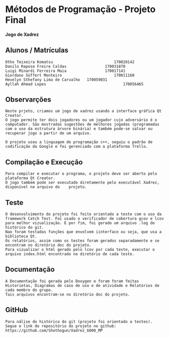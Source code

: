 # Métodos de Programação - Projeto Final
#### Jogo de Xadrez

## Alunos / Matrículas
	Otho Teixeira Komatsu 							170020142
	Danilo Raposo Freire Caldas					170031870	
	Luigi Minardi Ferreira Maia 				170017141
	Giordano Süffert Monteiro						170011160
	Hevelyn Sthefany Lima de Carvalho 	170059031
	Ayllah Ahmad Lopes									170056465


## Observarções
	
	Neste prjeto, criamos um jogo de xadrez usando a interface gráfica Qt Creator.
	O jogo permite ter dois jogadores ou um jogador cujo adversário é o computador. São mostradas sugestões de melhores jogadas (programadas com o uso da estrutura árvore binária) e também pode-se salvar ou recuperar jogo a partir de um arquivo.
	
	O projeto usou a linguagem de programação c++, seguiu o padrão de codificação da Google e foi gerenciado com a plataforma Trello.

	
## Compilação e Execução

	Para compilar e executar o programa, o projeto deve ser aberto pelo plataforma Qt Creator.
	O jogo também pode ser executado diretamente pelo executável Xadrez, disponível no arquivo do 	 projeto.

## Teste
	
	O desenvolvimento do projeto foi feito orientado a teste com o uso da framework Catch Test. Foi usado o verificador de cobertura gcov e lcov para melhor vizualização. E por fim, foi gerado um arquivo .log do histórico do git.
	Nao foram testadas funções que envolvem iinterface ou seja, que usa a biblioteca Qt.
	Os relatórios, assim como os testes foram gerados separadamente e se encontram no diretório doc do projeto.
	Para vizualizar o html gerado pelo lcov por cada teste, executar o arquivo index.html encontrado no diretório de cada teste.

## Documentação
	A Documentação foi gerada pelo Doxygen e foram foram feitas Historietas, Diagramas de caso de uso e de atividade e Relatórios de cada membro do grupo.
	Tais arquivos encontram-se no diretório doc do projeto.

## GitHub
	Para nálise do histórico do git (projeto foi orientado a testes).
	Segue o link do repositório do projeto no github:
	https://github.com/Shothogun/Xadrez_6000_MP
